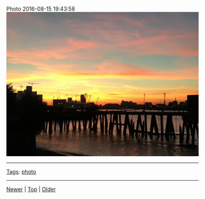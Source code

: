 <!--
title: Photo 2016-08-15 19
date: 2020-06-28T14:51:45.103Z
tags: photo
-->





Photo 2016-08-15 19:43:58
![](148993750632-0.jpg)

<!--BOTTOM-POST-NAVIGATION-->
---

[Tags](tags.md): [photo](tag-photo.md)

---

[Newer](148243847377.md) | [Top](index.md) | [Older](150071086552.md)